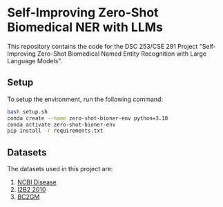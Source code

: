 # Self-Improving Zero-Shot Biomedical NER with LLMs
This repository contains the code for the DSC 253/CSE 291 Project "Self-Improving Zero-Shot Biomedical Named Entity Recognition with Large Language Models".

## Setup
To setup the environment, run the following command:
```bash
bash setup.sh
conda create --name zero-shot-bioner-env python=3.10
conda activate zero-shot-bioner-env
pip install -r requirements.txt
```

## Datasets
The datasets used in this project are:
1. [NCBI Disease](https://www.ncbi.nlm.nih.gov/CBBresearch/Dogan/DISEASE/)
2. [I2B2 2010](https://www.i2b2.org/NLP/DataSets/)
3. [BC2GM](https://github.com/spyysalo/bc2gm-corpus)